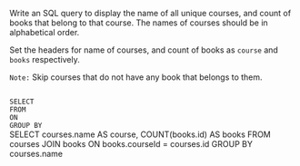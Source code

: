 Write an SQL query to display the name of all unique courses, and count of books that belong to that course. The names of courses should be in alphabetical order.

Set the headers for name of courses, and count of books as `course` and `books` respectively.

`Note:` Skip courses that do not have any book that belongs to them.



<codeblock language="sql" dbName="students2-v3.db" type="exercise" testMode="fixedInput">
<code>
SELECT
FROM
ON
GROUP BY
</code>

<solution>
SELECT   courses.name AS course,
         COUNT(books.id) AS books
FROM     courses JOIN books
ON       books.courseId = courses.id
GROUP BY courses.name
</solution>
</codeblock>